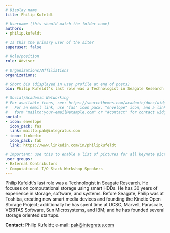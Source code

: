 ```yaml
---
# Display name
title: Philip Kufeldt	

# Username (this should match the folder name)
authors:
- philip.kufeldt

# Is this the primary user of the site?
superuser: false

# Role/position
role: Adviser

# Organizations/Affiliations
organizations: 

# Short bio (displayed in user profile at end of posts)
bio: Philip Kufeldt's last role was a Technologist in Seagate Research. He focuses on computational storage using smart HDDs. He has 30 years of experience in storage, software, and systems. Before Seagate, Philip was at Toshiba, creating new smart media devices and founding the Kinetic Open Storage Project; additionally he has spent time at UCSC, Marvell, Parascale, VERITAS Software, Sun Microsystems, and IBM; and he has founded several storage oriented startups.

# Social/Academic Networking
# For available icons, see: https://sourcethemes.com/academic/docs/widgets/#icons
#   For an email link, use "fas" icon pack, "envelope" icon, and a link in the
#   form "mailto:your-email@example.com" or "#contact" for contact widget.
social:
- icon: envelope
  icon_pack: fas
  link: mailto:pak@integratus.com
- icon: linkedin
  icon_pack: fab
  link: https://www.linkedin.com/in/philipkufeldt

# Important: use this to enable a list of pictures for all keynote pictures on the keynote speaker page.
user_groups:
- External Contributors
- Computational I/O Stack Workshop Speakers
---
```

Philip Kufeldt's last role was a Technologist in Seagate Research. He focuses on computational storage using smart HDDs. He has 30 years of experience in storage, software, and systems. Before Seagate, Philip was at Toshiba, creating new smart media devices and founding the Kinetic Open Storage Project; additionally he has spent time at UCSC, Marvell, Parascale, VERITAS Software, Sun Microsystems, and IBM; and he has founded several storage oriented startups.

**Contact:** Philip Kufeldt; e-mail: pak@integratus.com
